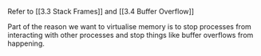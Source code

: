Refer to [[3.3 Stack Frames]] and [[3.4 Buffer Overflow]]

Part of the reason we want to virtualise memory is to stop processes from interacting with other processes and stop things like buffer overflows from happening. 